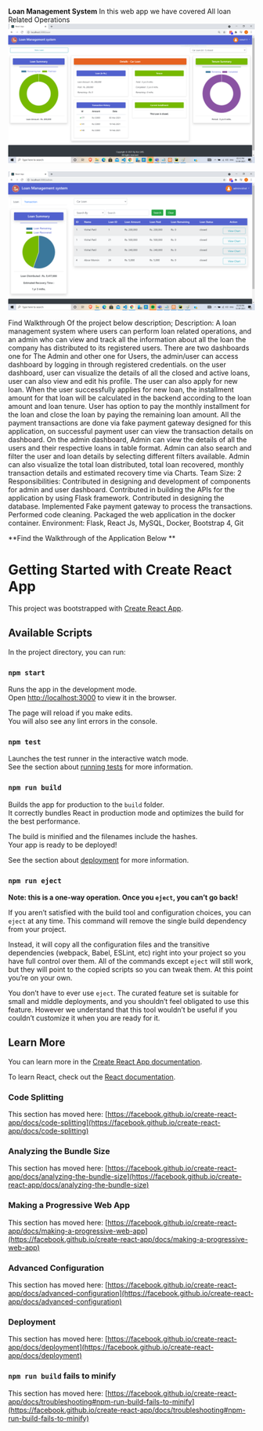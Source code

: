 **Loan Management System**
In this web app we have covered All loan Related Operations 
![User Dashboard](https://raw.githubusercontent.com/vvishalpatil/loan-management/main/public/2.PNG)

![Admin Dashboard](https://raw.githubusercontent.com/vvishalpatil/loan-management/main/public/9.PNG)

Find Walkthrough Of the project below description;
Description:
A loan management system where users can perform loan related operations, and an admin who can view and track all the information about all the loan the company has distributed to its registered users.
There are two dashboards one for The Admin and other one for Users, the admin/user can access dashboard by logging in through registered credentials.
on the user dashboard, user can visualize the details of all the closed and active loans, user can also view and edit his profile. 
The user can also apply for new loan. When the user successfully applies for new loan, the installment amount for that loan will be calculated in the backend according to the loan amount and loan tenure.
User has option to pay the monthly installment for the loan and close the loan by paying the remaining loan amount.
All the payment transactions are done via fake payment gateway designed for this application, on successful payment user can view the transaction details on dashboard.
On the admin dashboard, Admin can view the details of all the users and their respective loans in table format.
Admin can also search and filter the user and loan details by selecting different filters available.
Admin can also visualize the total loan distributed, total loan recovered, monthly transaction details and estimated recovery time via Charts.
 Team Size:
2
Responsibilities:
Contributed in designing and development of components for admin and user dashboard.
Contributed in building the APIs for the application by using Flask framework.
Contributed in designing the database.
Implemented Fake payment gateway to process the transactions.
Performed code cleaning.
Packaged the web application in the docker container.
Environment:
Flask, React Js, MySQL, Docker, Bootstrap 4, Git

**Find the Walkthrough of the Application Below **




# Getting Started with Create React App

This project was bootstrapped with [Create React App](https://github.com/facebook/create-react-app).

## Available Scripts

In the project directory, you can run:

### `npm start`

Runs the app in the development mode.\
Open [http://localhost:3000](http://localhost:3000) to view it in the browser.

The page will reload if you make edits.\
You will also see any lint errors in the console.

### `npm test`

Launches the test runner in the interactive watch mode.\
See the section about [running tests](https://facebook.github.io/create-react-app/docs/running-tests) for more information.

### `npm run build`

Builds the app for production to the `build` folder.\
It correctly bundles React in production mode and optimizes the build for the best performance.

The build is minified and the filenames include the hashes.\
Your app is ready to be deployed!

See the section about [deployment](https://facebook.github.io/create-react-app/docs/deployment) for more information.

### `npm run eject`

**Note: this is a one-way operation. Once you `eject`, you can’t go back!**

If you aren’t satisfied with the build tool and configuration choices, you can `eject` at any time. This command will remove the single build dependency from your project.

Instead, it will copy all the configuration files and the transitive dependencies (webpack, Babel, ESLint, etc) right into your project so you have full control over them. All of the commands except `eject` will still work, but they will point to the copied scripts so you can tweak them. At this point you’re on your own.

You don’t have to ever use `eject`. The curated feature set is suitable for small and middle deployments, and you shouldn’t feel obligated to use this feature. However we understand that this tool wouldn’t be useful if you couldn’t customize it when you are ready for it.

## Learn More

You can learn more in the [Create React App documentation](https://facebook.github.io/create-react-app/docs/getting-started).

To learn React, check out the [React documentation](https://reactjs.org/).

### Code Splitting

This section has moved here: [https://facebook.github.io/create-react-app/docs/code-splitting](https://facebook.github.io/create-react-app/docs/code-splitting)

### Analyzing the Bundle Size

This section has moved here: [https://facebook.github.io/create-react-app/docs/analyzing-the-bundle-size](https://facebook.github.io/create-react-app/docs/analyzing-the-bundle-size)

### Making a Progressive Web App

This section has moved here: [https://facebook.github.io/create-react-app/docs/making-a-progressive-web-app](https://facebook.github.io/create-react-app/docs/making-a-progressive-web-app)

### Advanced Configuration

This section has moved here: [https://facebook.github.io/create-react-app/docs/advanced-configuration](https://facebook.github.io/create-react-app/docs/advanced-configuration)

### Deployment

This section has moved here: [https://facebook.github.io/create-react-app/docs/deployment](https://facebook.github.io/create-react-app/docs/deployment)

### `npm run build` fails to minify

This section has moved here: [https://facebook.github.io/create-react-app/docs/troubleshooting#npm-run-build-fails-to-minify](https://facebook.github.io/create-react-app/docs/troubleshooting#npm-run-build-fails-to-minify)
